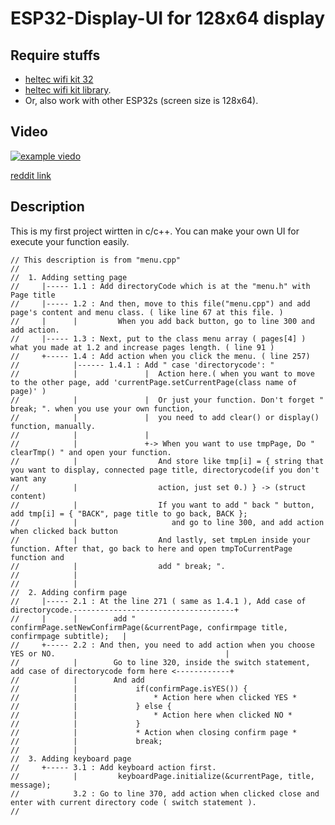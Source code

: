 # ESP32-Display-UI for 128x64 display

## Require stuffs 
- [heltec wifi kit 32](https://robotzero.one/heltec-wifi-kit-32/)  
- [heltec wifi kit library](https://github.com/Heltec-Aaron-Lee/WiFi_Kit_series). 
- Or, also work with other ESP32s (screen size is 128x64).


## Video
  
[![example viedo](https://img.youtube.com/vi/ZnySHmTHtwk/0.jpg)](https://youtu.be/ZnySHmTHtwk)

[reddit link](https://www.reddit.com/r/arduino/comments/fjiyuu/my_first_project_written_in_cpp_id_be_happy_to/?utm_source=share&utm_medium=ios_app&utm_name=iossmf)


## Description
  
This is my first project wirtten in c/c++. You can make your own UI for execute your function easily.

```
// This description is from "menu.cpp"
//
//  1. Adding setting page
//     |----- 1.1 : Add directoryCode which is at the "menu.h" with Page title
//     |----- 1.2 : And then, move to this file("menu.cpp") and add page's content and menu class. ( like line 67 at this file. )
//     |      |         When you add back button, go to line 300 and add action.
//     |----- 1.3 : Next, put to the class menu array ( pages[4] ) what you made at 1.2 and increase pages length. ( line 91 )
//     +----- 1.4 : Add action when you click the menu. ( line 257)
//            |------ 1.4.1 : Add " case 'directorycode': " 
//            |               |  Action here.( when you want to move to the other page, add 'currentPage.setCurrentPage(class name of page)' )
//            |               |  Or just your function. Don't forget " break; ". when you use your own function,
//            |               |  you need to add clear() or display() function, manually.
//            |               |    
//            |               +-> When you want to use tmpPage, Do " clearTmp() " and open your function.
//            |                  And store like tmp[i] = { string that you want to display, connected page title, directorycode(if you don't want any
//            |                  action, just set 0.) } -> (struct content)
//            |                  If you want to add " back " button, add tmp[i] = { "BACK", page title to go back, BACK }; 
//            |                     and go to line 300, and add action when clicked back button
//            |                  And lastly, set tmpLen inside your function. After that, go back to here and open tmpToCurrentPage function and
//            |                  add " break; ".
//            |                  
//            |                 
//  2. Adding confirm page
//     |----- 2.1 : At the line 271 ( same as 1.4.1 ), Add case of directorycode.------------------------------------+
//     |      |        add " confirmPage.setNewConfirmPage(&currentPage, confirmpage title, confirmpage subtitle);   |
//     +----- 2.2 : And then, you need to add action when you choose YES or NO.                                      |
//            |        Go to line 320, inside the switch statement, add case of directorycode form here <------------+
//            |        And add 
//            |             if(confirmPage.isYES()) {
//            |                 * Action here when clicked YES *
//            |             } else {
//            |                 * Action here when clicked NO *
//            |             }
//            |             * Action when closing confirm page *
//            |             break;
//            |
//  3. Adding keyboard page
//     +----- 3.1 : Add keyboard action first.
//            |         keyboardPage.initialize(&currentPage, title, message);
//            3.2 : Go to line 370, add action when clicked close and enter with current directory code ( switch statement ).
//
